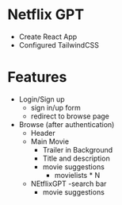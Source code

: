 # Netflix GPT

- Create React App
- Configured TailwindCSS

# Features
- Login/Sign up
    - sign in/up form
    - redirect to browse page
- Browse (after authentication)
    - Header
    - Main Movie
        - Trailer in Background
        - Title and description
        - movie suggestions
            - movielists * N
    - NEtflixGPT
        -search bar
        - movie suggestions
